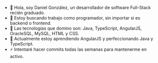 - 👋 Hola, soy Daniel González, un desarrollador de software Full-Stack recién graduado.
- 👀 Estoy buscando trabajo como programador, sin importar si es backend o frontend.
- 💞️ Las tecnologías que domino son: Java, TypeScript, AngularJS, OracleSQL, MySQL, HTML y CSS.
- 🌱 Actualmente estoy aprendiendo AngularJS y perfeccionando Java y TypeScript.
- ⚡ Intentaré hacer commits todas las semanas para mantenerme en activo.
